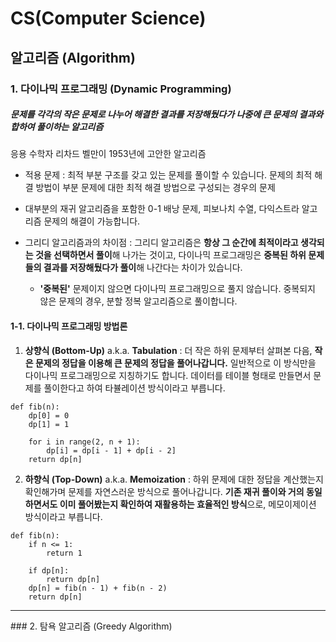 CS(Computer Science)
=====================
알고리즘 (Algorithm)
------------------

### 1. 다이나믹 프로그래밍 (Dynamic Programming)
##### 문제를 각각의 작은 문제로 나누어 해결한 결과를 저장해뒀다가 나중에 큰 문제의 결과와 합하여 풀이하는 알고리즘
응용 수학자 리차드 벨만이 1953년에 고안한 알고리즘
* 적용 문제 : 최적 부분 구조를 갖고 있는 문제를 풀이할 수 있습니다. 문제의 최적 해결 방법이 부분 문제에 대한 최적 해결 방법으로 구성되는 경우의 문제
* 대부분의 재귀 알고리즘을 포함한 0-1 배낭 문제, 피보나치 수열, 다익스트라 알고리즘 문제의 해결이 가능합니다.
* 그리디 알고리즘과의 차이점 : 그리디 알고리즘은 **항상 그 순간에 최적이라고 생각되는 것을 선택하면서 풀이**해 나가는 것이고, 다이나믹 프로그래밍은 **중복된 하위 문제들의 결과를 저장해뒀다가 풀이**해 나간다는 차이가 있습니다.

	* **'중복된'** 문제이지 않으면 다이나믹 프로그래밍으로 풀지 않습니다. 중복되지 않은 문제의 경우, 분할 정복 알고리즘으로 풀이합니다.

#### 1-1. 다이나믹 프로그래밍 방법론
1. **상향식 (Bottom-Up)** a.k.a. **Tabulation** : 더 작은 하위 문제부터 살펴본 다음, **작은 문제의 정답을 이용해 큰 문제의 정답을 풀어나갑니다.** 일반적으로 이 방식만을 다이나믹 프로그래밍으로 지칭하기도 합니다. 데이터를 테이블 형태로 만들면서 문제를 풀이한다고 하여 타뷸레이션 방식이라고 부릅니다.
```
def fib(n):
	dp[0] = 0
    dp[1] = 1
    
    for i in range(2, n + 1):
    	dp[i] = dp[i - 1] + dp[i - 2]
    return dp[n]
```
2. **하향식 (Top-Down)** a.k.a. **Memoization** : 하위 문제에 대한 정답을 계산했는지 확인해가며 문제를 자연스러운 방식으로 풀어나갑니다. **기존 재귀 풀이와 거의 동일하면서도 이미 풀어봤는지 확인하여 재활용하는 효율적인 방식**으로, 메모이제이션 방식이라고 부릅니다.
```
def fib(n):
	if n <= 1:
    	return 1
        
    if dp[n]:
    	return dp[n]
    dp[n] = fib(n - 1) + fib(n - 2)
    return dp[n]
```

<hr/>
### 2. 탐욕 알고리즘 (Greedy Algorithm)
